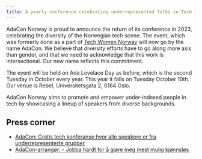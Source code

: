 ```yaml
---
title: A yearly conference celebrating underrepresented folks in Tech in Norway
---
```


AdaCon Norway is proud to announce the return of its conference in 2023,
celebrating the diversity of the Norwegian tech scene. The event, which was
formerly done as a part of [Tech Women Norway](https://techwomen.no/) will now
go by the name AdaCon. We believe that diversity efforts have to go along more
axis than gender, and that we need to acknowledge that this work is
intersectional. Our new name reflects this commitment.

The event will be held on Ada Lovelace Day as before, which is the second
Tuesday in October every year. This year it falls on Tuesday October 10th. Our
venue is Rebel, Universitetsgata 2, 0164 Oslo.

AdaCon Norway aims to promote and empower under-indexed people in tech by
showcasing a lineup of speakers from diverse backgrounds.

## Press corner

- [AdaCon: Gratis tech konferanse hvor alle speakere er fra underrepresenterte grupper](https://adacon.no/announcing-adacon-2023-no/)
- [AdaCon-arrangør: - Jobba hardt for å gjøre meg mest mulig kjønnsløs](https://www.kode24.no/artikkel/adacon-arrangor-jobba-hardt-for-a-gjore-meg-mest-mulig-kjonnslos/80137380)
